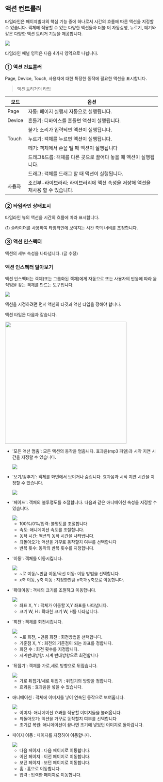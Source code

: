 ## 액션 컨트롤러

타임라인은 페이지빌더의 핵심 기능 중에 하나로서 시간의 흐름에 따른 액션을 지정할 수 있습니다. 객체에 적용할 수 있는 다양한 액션들과 더불
어 자동실행, 누르기, 떼기와 같은 다양한 액션 트리거 기능을 제공합니다.

<img src='./figure/5-1.jpg' >


 타임라인 패널 영역은 다음 4가지 영역으로 나뉩니다.

### ① 액션 컨트롤러

Page, Device, Touch, 사용자에 대한 특정한 동작에 필요한 액션을 표시합니다.


> 액션 트리거의 타입

|모드|옵션|
|----------|-----------------|
|Page|자동: 페이지 실행시 자동으로 실행됩니다.|
|Device|흔들기: 디바이스를 흔들면 액션이 실행됩니다. 
||불기: 소리가 입력되면 액션이 실행됩니다. 
|Touch|누르기: 객체를 누르면 액션이 실행됩니다.
||떼기: 객체에서 손을 뗄 때 액션이 실행됩니다
||드래그&드롭: 객체를 다른 곳으로 끌어다 놓을 때 액션이 실행됩니다.
||드래그: 객체를 드래그 할 때 액션이 실행됩니다.|
|사용자|조건부-라이브러리: 라이브러리에 액션 속성을 저장해 액션을 재사용 할 수 있습니다.|

### ② 타임라인 상태표시

타임라인 뷰의 액션을 시간의 흐름에 따라 표시합니다. 

(1) 슬라이더를 사용하여 타임라인에 보여지는 시간 축의 너비를 조정합니다.

### ③ 액션 인스펙터

액션의 세부 속성을 나타냅니다. (글 수정) 




### 액션 인스펙터 알아보기

액션 인스펙터는 객체(또는 그룹화된 객체)에게 자동으로 또는 사용자의 반응에 따라 움직임을 갖는 객체를 만드는  도구입니다.

<img src='./figure/5-2.jpg' >


액션을 지정하려면 먼저 액션의 타깃과 액션 타입을 정해야 합니다. 

액션 타입은 다음과 같습니다.

<img src='./figure/5-3.jpg' width="400">   

   
 
  - '모든 액션 멈춤': 모든 액션의 동작을 멈춥니다. 효과음(mp3 파일)과 시작 지연 시간을 지정할 수 있습니다.
  
    <img src='./figure/5-4.jpg'>

- '보기/감추기': 객체를 화면에서 보이거나 숨깁니다. 효과음과 시작 지연 시간을 지정할 수 있습니다.

  <img src='./figure/5-5.jpg'>
 
- '페이드': 객체의 불투명도를 조절합니다. 다음과 같은 애니메이션 속성을 지정할 수 있습니다.
  
   <img src='./figure/5-6.jpg'>

  - 100%/0%/입력: 불명도를 조절합니다 
  - 속도: 애니메이션 속도를 조절합니다.
  - 동작 시간: 액션의 동작 시간을 나타냅니다.
  - 되돌아오기: 액션을 거꾸로 동작할지 여부를 선택합니다
  - 반복 횟수: 동작의 반복 횟수를 지정합니다.
- '이동': 객체를 이동시킵니다.
  
   <img src='./figure/5-7.jpg'>

  - ~로 이동/~만큼 이동/곡선 이동: 이동 방법을 선택합니다.
  - x축 이동, y축 이동 : 지정한만큼 x축과 y축으로 이동합니다.

- '확대이동': 객체의 크기를 조절하고 이동합니다.


   <img src='./figure/5-8.jpg'>

  - 좌표 X, Y : 객체가 이동할 X,Y 좌표를 나타냅니다.
  - 크기 W, H : 확대한 크기 W, H를 나타냅니다.

- '회전': 객체를 회전시킵니다.


   <img src='./figure/5-9.jpg'>

  - ~로 회전, ~만큼 회전 : 회전방법을 선택합니다.
  - 기준점 X, Y : 회전의 기준점이 되는 좌표를 정합니다.
  - 회전 수 : 회전 횟수를 지정합니다.
  - 시계반대방향: 시계 반대방향으로 회전합니다

- '뒤집기': 객체를 가로,세로 방향으로 뒤집습니다.

   <img src='./figure/5-10.jpg'>

  - 가로 뒤집기/세로 뒤집기 : 뒤집기의 방향을 정합니다.
  - 효과음 : 효과음을 넣을 수 있습니다.

- 애니메이션 : 객체에 이미지를 넣어 연속된 동작으로 보여줍니다.
  
   <img src='./figure/5-11.jpg'>

  - 이미지: 애니메이션 효과를 적용할 이미지들을 불러옵니다.
  - 되돌아오기: 액션을 거꾸로 동작할지 여부를 선택합니다
  - 초기값 복원: 애니메이션이 끝나면 초기에 넣었던 이미지로 돌아갑니다.

- 페이지 이동 : 페이지를 지정하여 이동합니다.
  
   <img src='./figure/5-12.jpg'>
  
  - 다음 페이지 : 다음 페이지로 이동합니다.
  - 이전 페이지 : 이전 페이지로 이동합니다.
  - 보던 페이지 : 보던 페이지로 이동합니다.
  - 홈 : 홈으로 이동합니다.
  - 입력 : 입력한 페이지로 이동합니다.
 